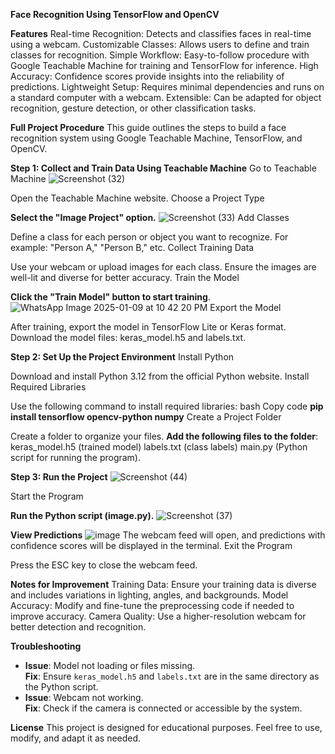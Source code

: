 **Face Recognition Using TensorFlow and OpenCV**

**Features**
Real-time Recognition: Detects and classifies faces in real-time using a webcam.
Customizable Classes: Allows users to define and train classes for recognition.
Simple Workflow: Easy-to-follow procedure with Google Teachable Machine for training and TensorFlow for inference.
High Accuracy: Confidence scores provide insights into the reliability of predictions.
Lightweight Setup: Requires minimal dependencies and runs on a standard computer with a webcam.
Extensible: Can be adapted for object recognition, gesture detection, or other classification tasks.

**Full Project Procedure**
This guide outlines the steps to build a face recognition system using Google Teachable Machine, TensorFlow, and OpenCV.

**Step 1: Collect and Train Data Using Teachable Machine**
Go to Teachable Machine
![Screenshot (32)](https://github.com/user-attachments/assets/51f70daa-f630-4440-a720-4813cd1bef77)

Open the Teachable Machine website.
Choose a Project Type

**Select the "Image Project" option.**
![Screenshot (33)](https://github.com/user-attachments/assets/3dc3d369-a1be-473d-b1af-75336a88e5bc)
Add Classes

Define a class for each person or object you want to recognize.
For example: "Person A," "Person B," etc.
Collect Training Data

Use your webcam or upload images for each class.
Ensure the images are well-lit and diverse for better accuracy.
Train the Model

**Click the "Train Model" button to start training**.
![WhatsApp Image 2025-01-09 at 10 42 20 PM](https://github.com/user-attachments/assets/ea9e06ce-fc1c-482a-8e4f-755cb9851173)
Export the Model

After training, export the model in TensorFlow Lite or Keras format.
Download the model files: keras_model.h5 and labels.txt.

**Step 2: Set Up the Project Environment**
Install Python

Download and install Python 3.12 from the official Python website.
Install Required Libraries

Use the following command to install required libraries:
bash
Copy code
**pip install tensorflow opencv-python numpy**
Create a Project Folder

Create a folder to organize your files.
**Add the following files to the folder**:
keras_model.h5 (trained model)
labels.txt (class labels)
main.py (Python script for running the program).

**Step 3: Run the Project**
![Screenshot (44)](https://github.com/user-attachments/assets/7e56bb39-268e-4a3a-8350-79f48f99f27e)


Start the Program

**Run the Python script (image.py).**
![Screenshot (37)](https://github.com/user-attachments/assets/9eb6ee17-62c7-47b7-babf-8ad05e58d10d)

**View Predictions**
![image](https://github.com/user-attachments/assets/491bb268-a217-4ff2-8b20-1df4f7001ab8)
The webcam feed will open, and predictions with confidence scores will be displayed in the terminal.
Exit the Program

Press the ESC key to close the webcam feed.

**Notes for Improvement**
Training Data: Ensure your training data is diverse and includes variations in lighting, angles, and backgrounds.
Model Accuracy: Modify and fine-tune the preprocessing code if needed to improve accuracy.
Camera Quality: Use a higher-resolution webcam for better detection and recognition.

**Troubleshooting**
- **Issue**: Model not loading or files missing.  
  **Fix**: Ensure `keras_model.h5` and `labels.txt` are in the same directory as the Python script.  
- **Issue**: Webcam not working.  
  **Fix**: Check if the camera is connected or accessible by the system.  


**License**
This project is designed for educational purposes. Feel free to use, modify, and adapt it as needed.
